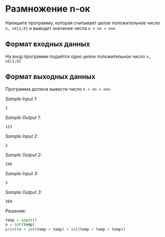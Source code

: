 # Размножение n-ок

Напишите программу, которая считывает целое положительное число ```n, n∈[1;9]``` и выводит значение числа ```n + nn + nnn```

## Формат входных данных
На вход программе подаётся одно целое положительное число ```n, n∈[1;9]``` 

## Формат выходных данных
Программа должна вывести число ```n + nn + nnn```

*Sample Input 1:*
```
1
```

*Sample Output 1:*
```
123
```

*Sample Input 2:*
```
2
```

*Sample Output 2:*
```
246
```

*Sample Input 3:*
```
3
```

*Sample Output 3:*
```
369
```

Решение:
```python
temp = input()
n = int(temp)
print(n + int(temp + temp) + int(temp + temp + temp))
```
